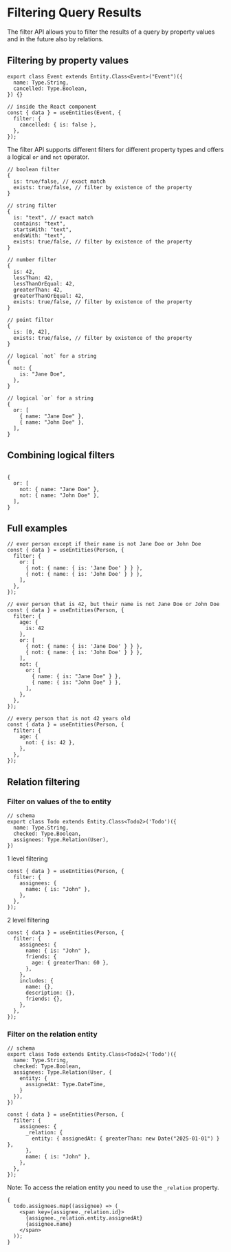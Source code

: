 # Filtering Query Results

The filter API allows you to filter the results of a query by property values and in the future also by relations.

## Filtering by property values

```tsx
export class Event extends Entity.Class<Event>("Event")({
  name: Type.String,
  cancelled: Type.Boolean,
}) {}

// inside the React component
const { data } = useEntities(Event, {
  filter: {
    cancelled: { is: false },
  },
});
```

The filter API supports different filters for different property types and offers a logical `or` and `not` operator.

```tsx
// boolean filter
{
  is: true/false, // exact match
  exists: true/false, // filter by existence of the property
}

// string filter
{
  is: "text", // exact match
  contains: "text",
  startsWith: "text",
  endsWith: "text",
  exists: true/false, // filter by existence of the property
}

// number filter
{
  is: 42,
  lessThan: 42,
  lessThanOrEqual: 42,
  greaterThan: 42,
  greaterThanOrEqual: 42,
  exists: true/false, // filter by existence of the property
}

// point filter
{
  is: [0, 42],
  exists: true/false, // filter by existence of the property
}

// logical `not` for a string
{
  not: {
    is: "Jane Doe",
  },
}

// logical `or` for a string
{
  or: [
    { name: "Jane Doe" },
    { name: "John Doe" },
  ],
}
```

## Combining logical filters

```tsx

{
  or: [
    not: { name: "Jane Doe" },
    not: { name: "John Doe" },
  ],
}
```

## Full examples

```tsx
// ever person except if their name is not Jane Doe or John Doe
const { data } = useEntities(Person, {
  filter: {
    or: [
      { not: { name: { is: 'Jane Doe' } } },
      { not: { name: { is: 'John Doe' } } },
    ],
  },
});

// ever person that is 42, but their name is not Jane Doe or John Doe
const { data } = useEntities(Person, {
  filter: {
    age: {
      is: 42
    },
    or: [
      { not: { name: { is: 'Jane Doe' } } },
      { not: { name: { is: 'John Doe' } } },
    ],
    not: {
      or: [
        { name: { is: "Jane Doe" } },
        { name: { is: "John Doe" } },
      ],
    },
  },
});

// every person that is not 42 years old
const { data } = useEntities(Person, {
  filter: {
    age: {
      not: { is: 42 },
    },
  },
});
```

## Relation filtering

### Filter on values of the to entity

```tsx
// schema
export class Todo extends Entity.Class<Todo2>('Todo')({
  name: Type.String,
  checked: Type.Boolean,
  assignees: Type.Relation(User),
})
```

1 level filtering

```tsx
const { data } = useEntities(Person, {
  filter: {
    assignees: {
      name: { is: "John" },
    },
  },
});
```

2 level filtering

```tsx
const { data } = useEntities(Person, {
  filter: {
    assignees: {
      name: { is: "John" },
      friends: {
        age: { greaterThan: 60 },
      },
    },
    includes: {
      name: {},
      description: {},
      friends: {},
    },
  },
});
```

### Filter on the relation entity

```tsx
// schema
export class Todo extends Entity.Class<Todo2>('Todo')({
  name: Type.String,
  checked: Type.Boolean,
  assignees: Type.Relation(User, {
    entity: {
      assignedAt: Type.DateTime,
    }
  }),
})
```

```tsx
const { data } = useEntities(Person, {
  filter: {
    assignees: {
      _relation: {
        entity: { assignedAt: { greaterThan: new Date("2025-01-01") } },
      },
      name: { is: "John" },
    },
  },
});
```

Note: To access the relation entity you need to use the `_relation` property.

```tsx
{
  todo.assignees.map((assignee) => (
    <span key={assignee._relation.id}>
      {assignee._relation.entity.assignedAt}
      {assignee.name}
    </span>
  ));
}
```
